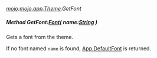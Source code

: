 _[mojo](../../modules/mojo/mojo-module.md):[mojo.app](../../modules/mojo/mojo-app.md).[Theme](../../modules/mojo/mojo-app-theme.md).GetFont_
##### Method GetFont:[Font](../../modules/mojo/mojo-graphics-font.md)( name:[String](../../modules/wonkey/wonkey-types-string.md) )
Gets a font from the theme.

If no font named `name` is found, [App.DefaultFont](AppInstance-DefaultFont.md) is returned.
